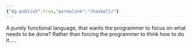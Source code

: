 ```yaml
---
{"dg-publish":true,"permalink":"/haskell/"}
---
```


A purely functional language, that wants the programmer to focus on what needs to be done? Rather than forcing the programmer to think how to do it.....
